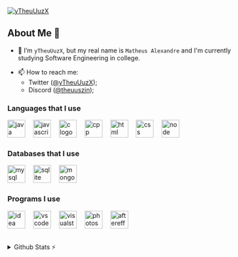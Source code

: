 <!-- <div>
   <h2 align="center">Hi, how are you? I'm <a href="https://github.com/yTheuUuzX">Matheus</a> 😃️</h2>
</div> -->

<!-- <p align="center">
    <a href="https://git.io/typing-svg"><img src="https://readme-typing-svg.demolab.com?font=Fira+Code&size=17&duration=6000&pause=1000&center=true&vCenter=true&random=false&width=435&separator=%3C&lines=++++System.out.println(%22Welcome+to+my+github!%22);" /></a>
  </p> -->

[![yTheuUuzX](https://github-widgetbox.vercel.app/api/profile?username=yTheuUuzX&theme=darkmode&data=followers,repositories,stars,commits)](https://github.com/Jurredr/github-widgetbox)

## About Me 👋
- 💁 I’m `yTheuUuzX`, but my real name is `Matheus Alexandre` and I'm currently studying Software Engineering in college.
<!-- - 👀 I’m interested in Javascript, but I have contributed a few times and am interested in learning more in-depth TypeScript, Kotlin, and Java; -->
<!-- - 🫡 Discord Partner since 09/23/2020 and part of the [Loritta](https://github.com/LorittaBot) team since 12/22/2020; -->
<!-- - 🦊 Currently working on [Kuraminha](https://github.com/KuraminhaBot), a multifunctional Discord bot with various commands for images, music (Spotify, Last.FM), moderation, utility, and more; -->
- 📫 How to reach me:
  - Twitter ([@yTheuUuzX](https://twitter.com/yTheuUuzX));
  - Discord ([@theuuszin](https://discord.com/users/852692680571748382));

<!-- <h3 align="center">Languages and Databases that I use</h3> -->
<h3>Languages that I use</h3>

<!-- <div align="center"> -->
<div>
  <img src="https://skillicons.dev/icons?i=java&theme=light" height="40" alt="java logo" />
   <img width="10" />
  <img src="https://skillicons.dev/icons?i=js" height="40" alt="javascript logo" />
   <img width="10" />
  <!-- <img src="https://skillicons.dev/icons?i=typescript" height="40" alt="typescript logo" />
  <img width="10" /> -->
  <img src="https://skillicons.dev/icons?i=c" height="40" alt="c logo" />
   <img width="10" />
  <img src="https://skillicons.dev/icons?i=cpp" height="40" alt="cpp logo" />
   <img width="10" />
  <img src="https://skillicons.dev/icons?i=html" height="40" alt="html logo" />
   <img width="10" />
  <img src="https://skillicons.dev/icons?i=css" height="40" alt="css logo" />
   <img width="10" />
  <img src="https://skillicons.dev/icons?i=nodejs" height="40" alt="node logo" />
</div>

<h3>Databases that I use</h3>

<div>
  <img src="https://skillicons.dev/icons?i=mysql" height="40" alt="mysql logo" />
   <img width="10" />
  <img src="https://skillicons.dev/icons?i=sqlite" height="40" alt="sqlite logo" />
   <img width="10" />
  <img src="https://skillicons.dev/icons?i=mongodb" height="40" alt="mongodb logo" />
</div>

<!-- <h3 align="center">Programs I use</h3> -->
<h3>Programs I use</h3>

<!-- <div align="center"> -->
<div>
  <img src="https://skillicons.dev/icons?i=idea" height="40" alt="idea logo" />
   <img width="10" />
  <img src="https://skillicons.dev/icons?i=vscode" height="40" alt="vscode logo" />
   <img width="10" />
  <img src="https://skillicons.dev/icons?i=visualstudio" height="40" alt="visualstudio logo" />
   <img width="10" />
  <img src="https://skillicons.dev/icons?i=ps" height="40" alt="photoshop logo" />
   <img width="10" />
  <img src="https://skillicons.dev/icons?i=ae" height="40" alt="aftereffects logo" />
</div>

<h2> </h2>

<details>
  <summary>Github Stats ⚡</summary>
  
  <a href="#">![Github stats](https://github-readme-stats.vercel.app/api?username=yTheuUuzX&theme=blueberry&count_private=true&hide_border=true&line_height=20)</a>
  <a href="#">![Top Langs](https://github-readme-stats.vercel.app/api/top-langs/?username=yTheuUuzX&layout=compact&theme=blueberry&count_private=true&hide_border=true)</a>
</details>
